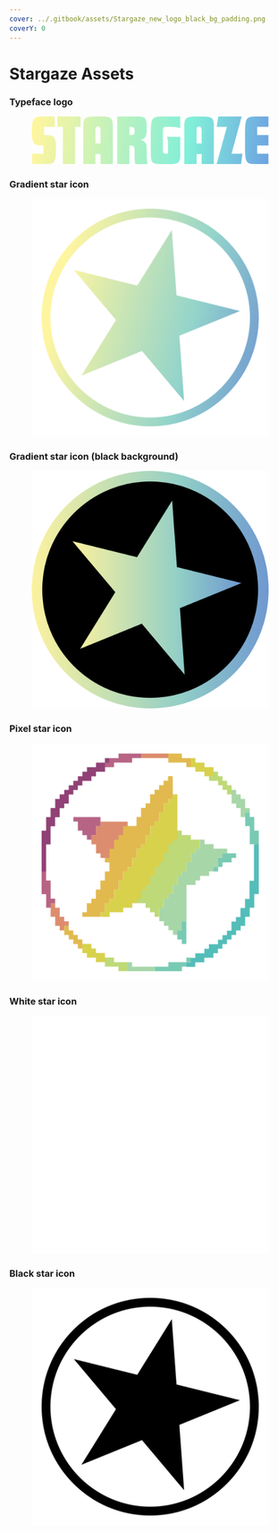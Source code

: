 ```yaml
---
cover: ../.gitbook/assets/Stargaze_new_logo_black_bg_padding.png
coverY: 0
---
```


# Stargaze Assets

### Typeface logo

<figure><img src="../.gitbook/assets/stargaze_logo_800.svg" alt=""><figcaption></figcaption></figure>

### Gradient star icon

<figure><img src="../.gitbook/assets/stargaze_star_gradient.svg" alt=""><figcaption></figcaption></figure>

### Gradient star icon (black background)

<figure><img src="../.gitbook/assets/STARlogo-blackbg.svg" alt=""><figcaption></figcaption></figure>

### Pixel star icon

<figure><img src="../.gitbook/assets/stargaze_star_pixel.svg" alt=""><figcaption></figcaption></figure>

### White star icon

<figure><img src="../.gitbook/assets/stargaze_star_white.svg" alt=""><figcaption></figcaption></figure>

### Black star icon

<figure><img src="../.gitbook/assets/stargaze_star_black.svg" alt=""><figcaption></figcaption></figure>

